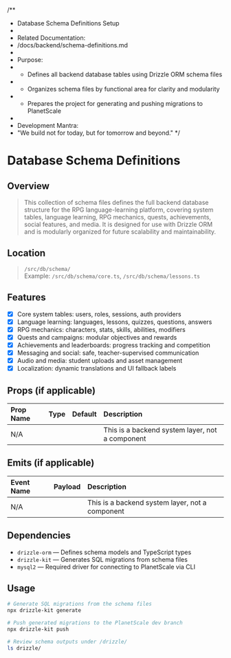 /**
 * Database Schema Definitions Setup
 * 
 * Related Documentation:
 * /docs/backend/schema-definitions.md
 * 
 * Purpose:
 * - Defines all backend database tables using Drizzle ORM schema files
 * - Organizes schema files by functional area for clarity and modularity
 * - Prepares the project for generating and pushing migrations to PlanetScale
 * 
 * Development Mantra:
 * "We build not for today, but for tomorrow and beyond."
 */

# Database Schema Definitions

## Overview
> This collection of schema files defines the full backend database structure for the RPG language-learning platform, covering system tables, language learning, RPG mechanics, quests, achievements, social features, and media. It is designed for use with Drizzle ORM and is modularly organized for future scalability and maintainability.

## Location
> `/src/db/schema/`  
Example: `/src/db/schema/core.ts`, `/src/db/schema/lessons.ts`

## Features
- [x] Core system tables: users, roles, sessions, auth providers
- [x] Language learning: languages, lessons, quizzes, questions, answers
- [x] RPG mechanics: characters, stats, skills, abilities, modifiers
- [x] Quests and campaigns: modular objectives and rewards
- [x] Achievements and leaderboards: progress tracking and competition
- [x] Messaging and social: safe, teacher-supervised communication
- [x] Audio and media: student uploads and asset management
- [x] Localization: dynamic translations and UI fallback labels

## Props (if applicable)
| Prop Name | Type | Default | Description |
|:----------|:-----|:--------|:------------|
| N/A       |      |         | This is a backend system layer, not a component |

## Emits (if applicable)
| Event Name | Payload | Description |
|:-----------|:--------|:------------|
| N/A        |         | This is a backend system layer, not a component |

## Dependencies
- `drizzle-orm` — Defines schema models and TypeScript types
- `drizzle-kit` — Generates SQL migrations from schema files
- `mysql2` — Required driver for connecting to PlanetScale via CLI

## Usage
```bash
# Generate SQL migrations from the schema files
npx drizzle-kit generate

# Push generated migrations to the PlanetScale dev branch
npx drizzle-kit push

# Review schema outputs under /drizzle/
ls drizzle/
